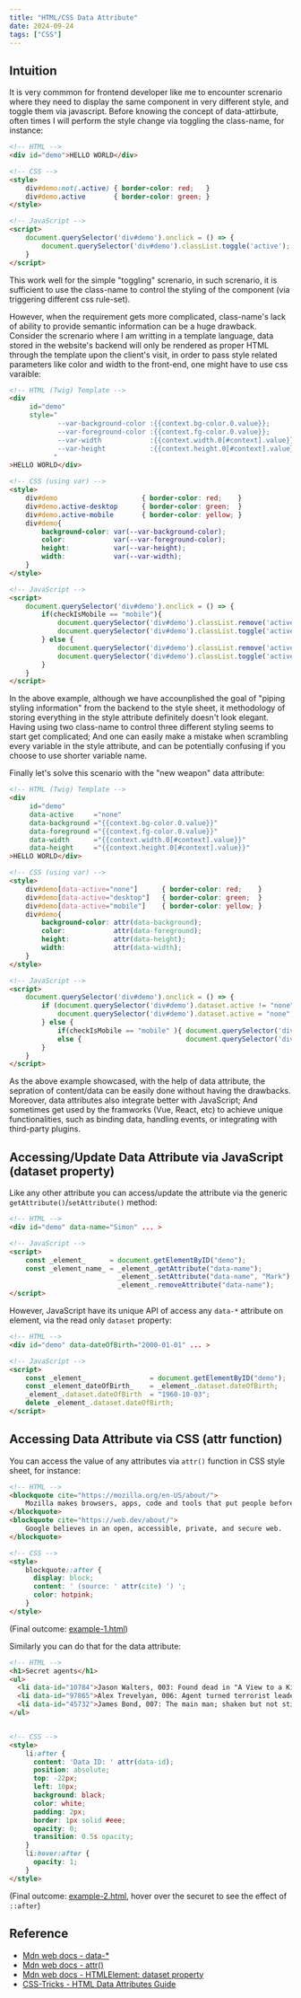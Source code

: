 ```yaml
---
title: "HTML/CSS Data Attribute"
date: 2024-09-24
tags: ["CSS"]
---
```




## Intuition

It is very commmon for frontend developer like me to encounter screnario where they need to display the same component in very different style, and toggle them via javascript. Before knowing the concept of data-attirbute, often times I will perform the style change via toggling the class-name, for instance:

```html
<!-- HTML -->
<div id="demo">HELLO WORLD</div>

<!-- CSS -->
<style>
    div#demo:not(.active) { border-color: red;   }
    div#demo.active       { border-color: green; }
</style>

<!-- JavaScript -->
<script>
	document.querySelector('div#demo').onclick = () => {
		document.querySelector('div#demo').classList.toggle('active');
	}
</script>
```

This work well for the simple "toggling" screnario,  in such screnario, it is sufficient to use the class-name to control the styling of the component (via triggering different css rule-set).

However, when the requirement gets more complicated, class-name's lack of ability to provide semantic information can be a huge drawback. Consider the screnario where I am writting in a template language, data stored in the website's backend will only be rendered as proper HTML through the template upon the client's visit, in order to pass style related parameters like color and width to the front-end, one might have to use css varaible:

```html
<!-- HTML (Twig) Template -->
<div
     id="demo"
     style="
            --var-background-color :{{context.bg-color.0.value}};
            --var-foreground-color :{{context.fg-color.0.value}};
            --var-width            :{{context.width.0[#context].value}};
            --var-height           :{{context.height.0[#context].value}};
           "
>HELLO WORLD</div>

<!-- CSS (using var) -->
<style>
    div#demo                     { border-color: red;    }
    div#demo.active-desktop      { border-color: green;  }
    div#demo.active-mobile       { border-color: yellow; }
    div#demo{
        background-color: var(--var-background-color);
        color:            var(--var-foreground-color);
        height:           var(--var-height);
        width:            var(--var-width);
    }
</style>

<!-- JavaScript -->
<script>
	document.querySelector('div#demo').onclick = () => {
        if(checkIsMobile == "mobile"){
            document.querySelector('div#demo').classList.remove('active-desktop');
            document.querySelector('div#demo').classList.toggle('active-mobile' );
        } else {
            document.querySelector('div#demo').classList.remove('active-mobile' );
            document.querySelector('div#demo').classList.toggle('active-desktop');
        }
	}
</script>
```

In the above example, although we have accounplished the goal of "piping styling information" from the backend to the style sheet, it methodology of storing everything in the style attribute definitely doesn't look elegant. Having using two class-name to control three different styling seems to start get complicated; And one can easily make a mistake when scrambling every variable in the style attribute, and can be potentially confusing if you choose to use shorter variable name.

Finally let's solve this scenario with the "new weapon" data attribute:

```html
<!-- HTML (Twig) Template -->
<div
     id="demo"
     data-active     ="none"
     data-background ="{{context.bg-color.0.value}}"
     data-foreground ="{{context.fg-color.0.value}}"
     data-width      ="{{context.width.0[#context].value}}"
     data-height     ="{{context.height.0[#context].value}}"
>HELLO WORLD</div>

<!-- CSS (using var) -->
<style>
    div#demo[data-active="none"]      { border-color: red;    }
    div#demo[data-active="desktop"]   { border-color: green;  }
    div#demo[data-active="mobile"]    { border-color: yellow; }
    div#demo{
        background-color: attr(data-background);
        color:            attr(data-foreground);
        height:           attr(data-height);
        width:            attr(data-width);
    }
</style>

<!-- JavaScript -->
<script>
	document.querySelector('div#demo').onclick = () => {
        if (document.querySelector('div#demo').dataset.active != "none"){
            document.querySelector('div#demo').dataset.active = "none";
        } else {
            if(checkIsMobile == "mobile" ){ document.querySelector('div#demo').dataset.active = "mobile"; }
            else {                          document.querySelector('div#demo').dataset.active = "desktop";}
        }
	}
</script>

```

As the above example showcased, with the help of data attribute, the sepration of content/data can be easily done without having the drawbacks. Moreover, data attributes also integrate better with JavaScript; And sometimes get used by the framworks (Vue, React, etc) to achieve unique functionalities, such as binding data, handling events, or integrating with third-party plugins.



## Accessing/Update Data Attribute via JavaScript (dataset property)

Like any other attribute you can access/update the attribute via the generic `getAttribute()`/`setAttribute()` method:

```html
<!-- HTML -->
<div id="demo" data-name="Simon" ... >

<!-- JavaScript -->
<script>
	const _element_      = document.getElementByID("demo");
    const _element_name_ = _element_.getAttribute("data-name");           // Access Data Attribute
                           _element_.setAttribute("data-name", "Mark");   // Update Data Attribute
						   _element_.removeAttribute("data-name");        // Delete Data Attribute
</script>
```

However, JavaScript have its unique API of access any `data-*` attribute on element, via the read only `dataset` property:

```html
<!-- HTML -->
<div id="demo" data-dateOfBirth="2000-01-01" ... >

<!-- JavaScript -->
<script>
    const _element_                = document.getElementByID("demo");
    const _element_dateOfBirth_    = _element_.dataset.dateOfBirth;    // Access Data Attribute
    _element_.dataset.dateOfBirth  = "1960-10-03";                     // Update Data Attribute
    delete _element_.dataset.dateOfBirth;                              // Delete Data Attribute
</script>
```



## Accessing Data Attribute via CSS (attr function)

You can access the value of any attributes via `attr()` function in CSS style sheet, for instance:

```html
<!-- HTML -->
<blockquote cite="https://mozilla.org/en-US/about/">
	Mozilla makes browsers, apps, code and tools that put people before profit.
</blockquote>
<blockquote cite="https://web.dev/about/">
	Google believes in an open, accessible, private, and secure web.
</blockquote>

<!-- CSS -->
<style>
    blockquote::after {
      display: block;
      content: ' (source: ' attr(cite) ') ';
      color: hotpink;
    }
</style>
```

(Final outcome: [example-1.html](example-1.html))

Similarly you can do that for the data attribute:

```html
<!-- HTML -->
<h1>Secret agents</h1>
<ul>
  <li data-id="10784">Jason Walters, 003: Found dead in "A View to a Kill".</li>
  <li data-id="97865">Alex Trevelyan, 006: Agent turned terrorist leader; James' nemesis in "Goldeneye".</li>
  <li data-id="45732">James Bond, 007: The main man; shaken but not stirred.</li>
</ul>


<!-- CSS -->
<style>
    li:after {
      content: 'Data ID: ' attr(data-id);
      position: absolute;
      top: -22px;
      left: 10px;
      background: black;
      color: white;
      padding: 2px;
      border: 1px solid #eee;
      opacity: 0;
      transition: 0.5s opacity;
    }
    li:hover:after {
      opacity: 1;
    }
</style>

```

(Final outcome: [example-2.html](example-2.html), hover over the securet to see the effect of `::after`)



## Reference

-   [Mdn web docs - data-*](https://developer.mozilla.org/en-US/docs/Web/HTML/Global_attributes/data-*)
-   [Mdn web docs - attr()](https://developer.mozilla.org/en-US/docs/Web/CSS/attr)
-   [Mdn web docs - HTMLElement: dataset property](https://developer.mozilla.org/en-US/docs/Web/API/HTMLElement/dataset)
-   [CSS-Tricks - HTML Data Attributes Guide](https://css-tricks.com/a-complete-guide-to-data-attributes/)